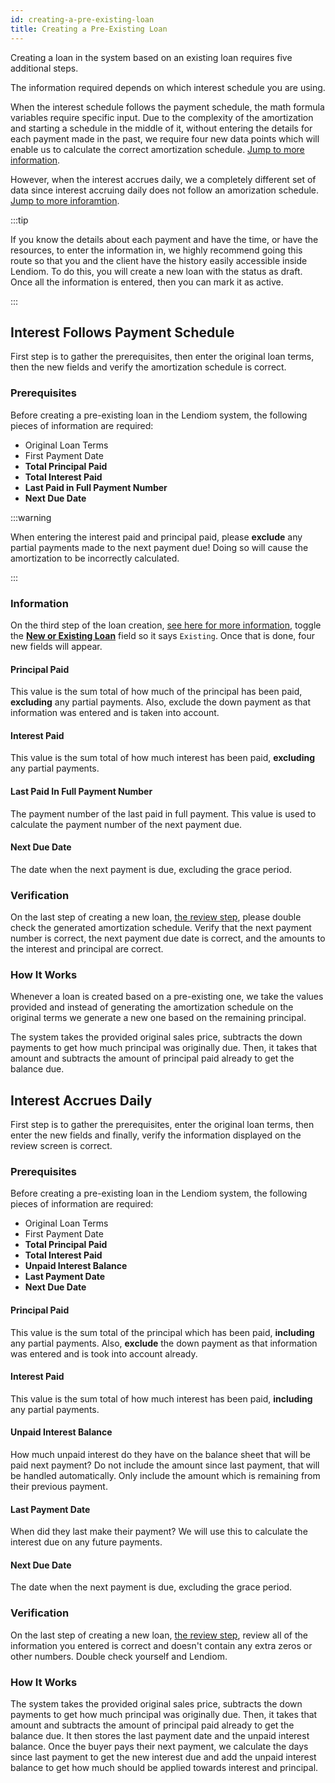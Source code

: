 ```yaml
---
id: creating-a-pre-existing-loan
title: Creating a Pre-Existing Loan
---
```


Creating a loan in the system based on an existing loan requires five additional steps.

The information required depends on which interest schedule you are using.

When the interest schedule follows the payment schedule, the math formula variables require specific input. Due to the complexity of the amortization and starting a schedule in the middle of it, without entering the details for each payment made in the past, we require four new data points which will enable us to calculate the correct amortization schedule. [Jump to more information](#interest-follows-payment-schedule).

However, when the interest accrues daily, we a completely different set of data since interest accruing daily does not follow an amorization schedule. [Jump to more inforamtion](#interest-accrues-daily).

:::tip

If you know the details about each payment and have the time, or have the resources, to enter the information in, we highly recommend going this route so that you and the client have the history easily accessible inside Lendiom. To do this, you will create a new loan with the status as draft. Once all the information is entered, then you can mark it as active.

:::

## Interest Follows Payment Schedule
First step is to gather the prerequisites, then enter the original loan terms, then the new fields and verify the amortization schedule is correct.

### Prerequisites
Before creating a pre-existing loan in the Lendiom system, the following pieces of information are required:

* Original Loan Terms
* First Payment Date
* **Total Principal Paid**
* **Total Interest Paid**
* **Last Paid in Full Payment Number**
* **Next Due Date**

:::warning

When entering the interest paid and principal paid, please **exclude** any partial payments made to the next payment due! Doing so will cause the amortization to be incorrectly calculated.

:::

### Information
On the third step of the loan creation, [see here for more information](./creating-a-loan#step3), toggle the **[New or Existing Loan](./creating-a-loan#step3-new-or-existing)** field so it says `Existing`. Once that is done, four new fields will appear.

#### Principal Paid
This value is the sum total of how much of the principal has been paid, **excluding** any partial payments. Also, exclude the down payment as that information was entered and is taken into account.

#### Interest Paid
This value is the sum total of how much interest has been paid, **excluding** any partial payments.

#### Last Paid In Full Payment Number
The payment number of the last paid in full payment. This value is used to calculate the payment number of the next payment due.

#### Next Due Date
The date when the next payment is due, excluding the grace period.

### Verification
On the last step of creating a new loan, [the review step](./creating-a-loan#step5), please double check the generated amortization schedule. Verify that the next payment number is correct, the next payment due date is correct, and the amounts to the interest and principal are correct.

### How It Works
Whenever a loan is created based on a pre-existing one, we take the values provided and instead of generating the amortization schedule on the original terms we generate a new one based on the remaining principal.

The system takes the provided original sales price, subtracts the down payments to get how much principal was originally due. Then, it takes that amount and subtracts the amount of principal paid already to get the balance due.

## Interest Accrues Daily
First step is to gather the prerequisites, enter the original loan terms, then enter the new fields and finally, verify the information displayed on the review screen is correct.

### Prerequisites
Before creating a pre-existing loan in the Lendiom system, the following pieces of information are required:

* Original Loan Terms
* First Payment Date
* **Total Principal Paid**
* **Total Interest Paid**
* **Unpaid Interest Balance**
* **Last Payment Date**
* **Next Due Date**

#### Principal Paid
This value is the sum total of the principal which has been paid, **including** any partial payments. Also, **exclude** the down payment as that information was entered and is took into account already.

#### Interest Paid
This value is the sum total of how much interest has been paid, **including** any partial payments.

#### Unpaid Interest Balance
How much unpaid interest do they have on the balance sheet that will be paid next payment? Do not include the amount since last payment, that will be handled automatically. Only include the amount which is remaining from their previous payment.

#### Last Payment Date
When did they last make their payment? We will use this to calculate the interest due on any future payments.

#### Next Due Date
The date when the next payment is due, excluding the grace period.

### Verification
On the last step of creating a new loan, [the review step](./creating-a-loan#step5), review all of the information you entered is correct and doesn't contain any extra zeros or other numbers. Double check yourself and Lendiom.

### How It Works
The system takes the provided original sales price, subtracts the down payments to get how much principal was originally due. Then, it takes that amount and subtracts the amount of principal paid already to get the balance due. It then stores the last payment date and the unpaid interest balance. Once the buyer pays their next payment, we calculate the days since last payment to get the new interest due and add the unpaid interest balance to get how much should be applied towards interest and principal.
